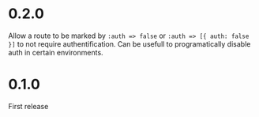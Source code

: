 # 0.2.0

Allow a route to be marked by `:auth => false` or `:auth => [{ auth: false }]` to not require authentification. Can be usefull to programatically disable auth in certain environments.

# 0.1.0

First release